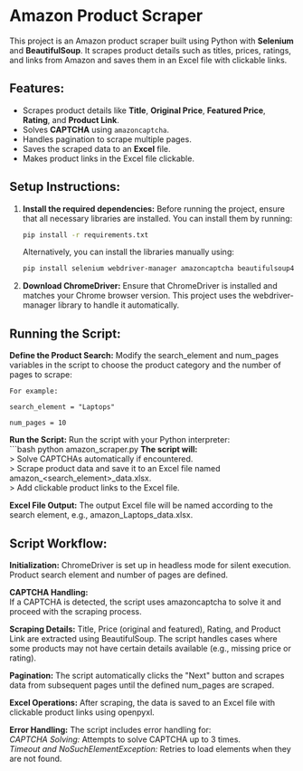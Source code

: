 # Amazon Product Scraper

This project is an Amazon product scraper built using Python with **Selenium** and **BeautifulSoup**. It scrapes product details such as titles, prices, ratings, and links from Amazon and saves them in an Excel file with clickable links.

## Features:
- Scrapes product details like **Title**, **Original Price**, **Featured Price**, **Rating**, and **Product Link**.
- Solves **CAPTCHA** using `amazoncaptcha`.
- Handles pagination to scrape multiple pages.
- Saves the scraped data to an **Excel** file.
- Makes product links in the Excel file clickable.

## Setup Instructions:

1. **Install the required dependencies:**
   Before running the project, ensure that all necessary libraries are installed. You can install them by running:
    
   ```bash
   pip install -r requirements.txt
    ```

    Alternatively, you can install the libraries manually using:
   ```bash
   pip install selenium webdriver-manager amazoncaptcha beautifulsoup4 lxml openpyxl pandas
    ```

2. **Download ChromeDriver:**
    Ensure that ChromeDriver is installed and matches your Chrome browser version. This project uses the webdriver-manager library to handle it automatically.

## Running the Script:

**Define the Product Search:**
    Modify the search_element and num_pages variables in the script to choose the product category and the number of pages to scrape:

    For example:

    search_element = "Laptops"

    num_pages = 10

**Run the Script:**
    Run the script with your Python interpreter:<br>
    ```bash
    python amazon_scraper.py
**The script will:**<br>
    > Solve CAPTCHAs automatically if encountered.<br>
    > Scrape product data and save it to an Excel file named amazon_<search_element>_data.xlsx.<br>
    > Add clickable product links to the Excel file.<br>

**Excel File Output:**
    The output Excel file will be named according to the search element, e.g., amazon_Laptops_data.xlsx.

## Script Workflow:
**Initialization:**
    ChromeDriver is set up in headless mode for silent execution.
    Product search element and number of pages are defined.

**CAPTCHA Handling:**   
    If a CAPTCHA is detected, the script uses amazoncaptcha to solve it and proceed with the scraping process.

**Scraping Details:**
    Title, Price (original and featured), Rating, and Product Link are extracted using BeautifulSoup.
    The script handles cases where some products may not have certain details available (e.g., missing price or rating).

**Pagination:**
    The script automatically clicks the "Next" button and scrapes data from subsequent pages until the defined num_pages are scraped.

**Excel Operations:**
    After scraping, the data is saved to an Excel file with clickable product links using openpyxl.

**Error Handling:**
    The script includes error handling for:<br>
        *CAPTCHA Solving:* Attempts to solve CAPTCHA up to 3 times.<br>
        *Timeout and NoSuchElementException:* Retries to load elements when they are not found.<br>
